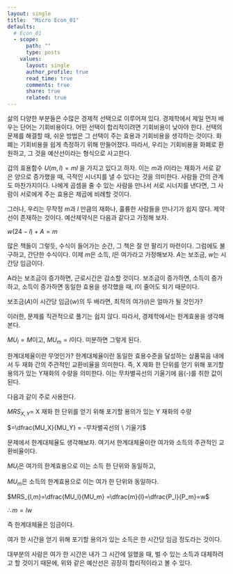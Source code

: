 ```yaml
---
layout: single
title:  "Micro Econ_01"
defaults:
  # Econ_01
  - scope:
      path: ""
      type: posts
    values:
      layout: single
      author_profile: true
      read_time: true
      comments: true
      share: true
      related: true
---
```



    
삶의 다양한 부분들은 수많은 경제적 선택으로 이루어져 있다. 경제학에서 제일 먼저 배우는 단어는 기회비용이다. 어떤 선택이 합리적이려면 기회비용이 낮아야 한다. 선택의 문제를 해결할 때, 쉬운 방법은 그 선택이 주는 효용과 기회비용을 생각하는 것이다. 화폐는 기회비용을 쉽게 측정하기 위해 만들어졌다. 따라서, 우리는 기회비용을 화폐로 환원하고, 그 것을 예산선이라는 형식으로 사고한다.

갑의 효용함수 $U(m,l)=ml$ 을 가지고 있다고 하자. 이는 $m$과 $l$이라는 재화가 서로 같은 양으로 증가했을 때, 극적인 시너지를 낼 수 있다는 것을 의미한다. 사람들 간의 관계도 마찬가지이다. 나에게 곱셈을 줄 수 있는 사람을 만나서 서로 시너지를 낸다면, 그 사람이 서로에게 주는 효용은 제곱에 비례할 것이다.

그러나, 우리는 무작정 $m$과 $l$ 만큼의 재화나, 훌륭한 사람들을 만나기가 쉽지 않다. 제약선이 존재하는 것이다. 예산제약식은 다음과 같다고 가정해 보자.

$w(24-l)+A=m$

많은 책들이 그렇듯, 수식이 들어가는 순간, 그 책은 잘 안 팔리기 마련이다. 그럼에도 불구하고, 간단한 수식이다. 이제 $m$은 소득, $l$은 여가라고 가정해보자. $A$는 보조금, $w$는 시간당 임금이다.

A라는 보조금이 증가하면, 근로시간은 감소할 것이다. 보조금이 증가하면, 소득이 증가하고, 소득이 증가하면 동일한 효용을 생각했을 때, $l$이 줄어도 되기 때문이다.

보조금($A)$이 시간당 임금($w)$의 두 배라면, 최적의 여가($l)$은 얼마가 될 것인가?

이러한, 문제를 직관적으로 풀기는 쉽지 않다. 따라서, 경제학에서는 한계효용을 생각해본다.

$MU_l = M$이고, $MU_m=l$이다. 미분하면 그렇게 된다.

한계대체율이란 무엇인가? 한계대체율이란 동일한 효용수준을 달성하는 상품묶음 내에서 두 재화 간의 주관적인 교환비율을 의미한다. 즉, X 재화 한 단위를 얻기 위해 포기할 용의가 있는 Y재화의 수량을 의미한다. 이는 무차별곡선의 기울기에 음(-)를 취한 값이 된다.

다음과 같이 주로 사용한다.

$MRS_{X,Y} =$  X 재화 한 단위를 얻기 위해 포기할 용의가 있는 Y 재화의 수량

$=\dfrac{MU_X}{MU_Y} = -무차별곡선의 \ 기울기$

문제에서 한계대체율도 생각해보자. 여기서 한계대체율이란 여가와 소득의 주관적인 교환비율이다. 

$MU_l$은 여가의 한계효용으로 이는 소득 한 단위와 동일하고,

$MU_m$은 소득의 한계효용으로 이는 여가 한 단위와 동일하다.

$MRS_{l,m}=\dfrac{MU_l}{MU_m} =\dfrac{m}{l}=\dfrac{P_l}{P_m}=w$

$\therefore m=lw$

즉 한계대체율은 임금이다.

여가 한 시간을 얻기 위해 포기할 용의가 있는 소득은 한 시간당 임금 정도라는 것이다.

대부분의 사람은 여가 한 시간은 내가 그 시간에 일했을 때, 벌 수 있는 소득과 대체하려고 할 것이기 때문에, 위와 같은 예산선은 굉장히 합리적이라고 볼 수 있다.
